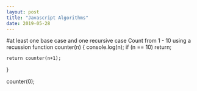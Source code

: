 ```yaml
---
layout: post
title: "Javascript Algorithms"
date: 2019-05-28
---
```


#at least one base case and one recursive case
Count from 1 - 10 using a recussion
function counter(n) {
    console.log(n);
    if (n == 10) 
        return;

    return counter(n+1);
}

counter(0);
